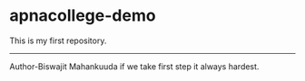 # apnacollege-demo
This is my first repository.
<br><hr>
Author-Biswajit Mahankuuda
if we take first step it always hardest.

